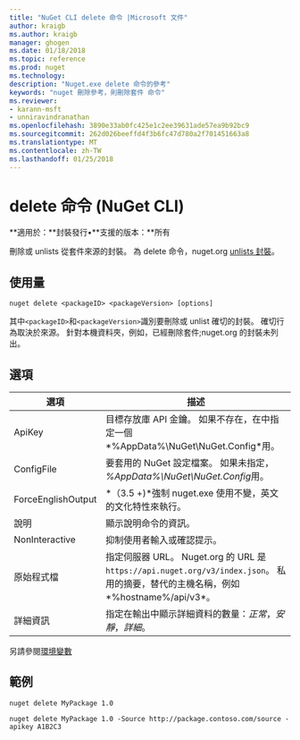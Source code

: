 ```yaml
---
title: "NuGet CLI delete 命令 |Microsoft 文件"
author: kraigb
ms.author: kraigb
manager: ghogen
ms.date: 01/18/2018
ms.topic: reference
ms.prod: nuget
ms.technology: 
description: "Nuget.exe delete 命令的參考"
keywords: "nuget 刪除參考，則刪除套件 命令"
ms.reviewer:
- karann-msft
- unniravindranathan
ms.openlocfilehash: 3890e33ab0fc425e1c2ee39631ade57ea9b92bc9
ms.sourcegitcommit: 262d026beeffd4f3b6fc47d780a2f701451663a8
ms.translationtype: MT
ms.contentlocale: zh-TW
ms.lasthandoff: 01/25/2018
---
```

# <a name="delete-command-nuget-cli"></a>delete 命令 (NuGet CLI)

**適用於：**封裝發行&bullet;**支援的版本：**所有

刪除或 unlists 從套件來源的封裝。 為 delete 命令，nuget.org [unlists 封裝](../policies/Deleting-Packages.md)。

## <a name="usage"></a>使用量

```cli
nuget delete <packageID> <packageVersion> [options]
```

其中`<packageID>`和`<packageVersion>`識別要刪除或 unlist 確切的封裝。 確切行為取決於來源。 針對本機資料夾，例如，已經刪除套件;nuget.org 的封裝未列出。

## <a name="options"></a>選項

| 選項 | 描述 |
| --- | --- |
| ApiKey | 目標存放庫 API 金鑰。 如果不存在，在中指定一個*%AppData%\NuGet\NuGet.Config*用。 |
| ConfigFile | 要套用的 NuGet 設定檔案。 如果未指定， *%AppData%\NuGet\NuGet.Config*用。 |
| ForceEnglishOutput | *（3.5 +)*強制 nuget.exe 使用不變，英文的文化特性來執行。 |
| 說明 | 顯示說明命令的資訊。 |
| NonInteractive | 抑制使用者輸入或確認提示。 |
| 原始程式檔 | 指定伺服器 URL。 Nuget.org 的 URL 是`https://api.nuget.org/v3/index.json`。 私用的摘要，替代的主機名稱，例如*%hostname%/api/v3*。 |
| 詳細資訊 | 指定在輸出中顯示詳細資料的數量：*正常*，*安靜*，*詳細*。 |

另請參閱[環境變數](cli-ref-environment-variables.md)

## <a name="examples"></a>範例

```cli
nuget delete MyPackage 1.0

nuget delete MyPackage 1.0 -Source http://package.contoso.com/source -apikey A1B2C3
```
